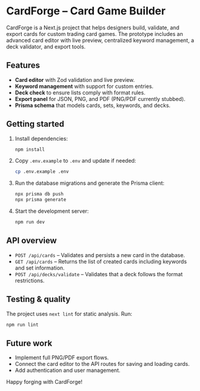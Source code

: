 # CardForge – Card Game Builder

CardForge is a Next.js project that helps designers build, validate, and export cards for custom trading card games. The prototype includes an advanced card editor with live preview, centralized keyword management, a deck validator, and export tools.

## Features

- **Card editor** with Zod validation and live preview.
- **Keyword management** with support for custom entries.
- **Deck check** to ensure lists comply with format rules.
- **Export panel** for JSON, PNG, and PDF (PNG/PDF currently stubbed).
- **Prisma schema** that models cards, sets, keywords, and decks.

## Getting started

1. Install dependencies:

   ```bash
   npm install
   ```

2. Copy `.env.example` to `.env` and update if needed:

   ```bash
   cp .env.example .env
   ```

3. Run the database migrations and generate the Prisma client:

   ```bash
   npx prisma db push
   npx prisma generate
   ```

4. Start the development server:

   ```bash
   npm run dev
   ```

## API overview

- `POST /api/cards` – Validates and persists a new card in the database.
- `GET /api/cards` – Returns the list of created cards including keywords and set information.
- `POST /api/decks/validate` – Validates that a deck follows the format restrictions.

## Testing & quality

The project uses `next lint` for static analysis. Run:

```bash
npm run lint
```

## Future work

- Implement full PNG/PDF export flows.
- Connect the card editor to the API routes for saving and loading cards.
- Add authentication and user management.

Happy forging with CardForge!
